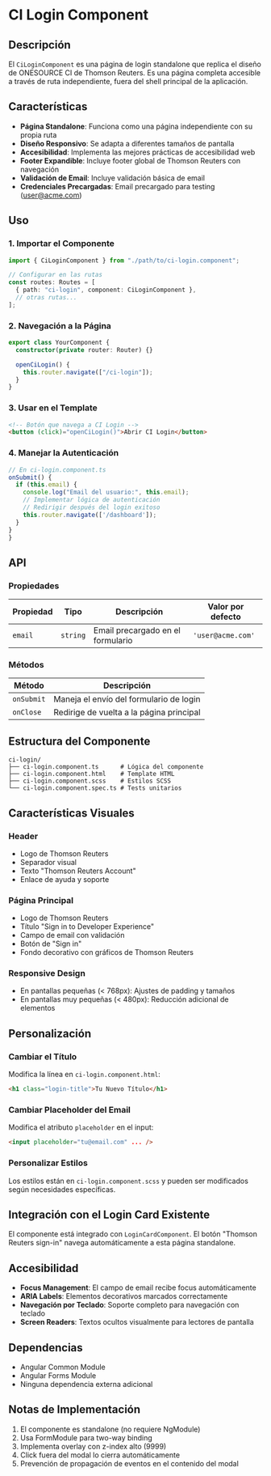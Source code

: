 # CI Login Component

## Descripción

El `CiLoginComponent` es una página de login standalone que replica el diseño de ONESOURCE CI de Thomson Reuters. Es una página completa accesible a través de ruta independiente, fuera del shell principal de la aplicación.

## Características

- **Página Standalone**: Funciona como una página independiente con su propia ruta
- **Diseño Responsivo**: Se adapta a diferentes tamaños de pantalla
- **Accesibilidad**: Implementa las mejores prácticas de accesibilidad web
- **Footer Expandible**: Incluye footer global de Thomson Reuters con navegación
- **Validación de Email**: Incluye validación básica de email
- **Credenciales Precargadas**: Email precargado para testing (user@acme.com)

## Uso

### 1. Importar el Componente

```typescript
import { CiLoginComponent } from "./path/to/ci-login.component";

// Configurar en las rutas
const routes: Routes = [
  { path: "ci-login", component: CiLoginComponent },
  // otras rutas...
];
```

### 2. Navegación a la Página

```typescript
export class YourComponent {
  constructor(private router: Router) {}

  openCiLogin() {
    this.router.navigate(["/ci-login"]);
  }
}
```

### 3. Usar en el Template

```html
<!-- Botón que navega a CI Login -->
<button (click)="openCiLogin()">Abrir CI Login</button>
```

### 4. Manejar la Autenticación

```typescript
// En ci-login.component.ts
onSubmit() {
  if (this.email) {
    console.log("Email del usuario:", this.email);
    // Implementar lógica de autenticación
    // Redirigir después del login exitoso
    this.router.navigate(['/dashboard']);
  }
}
}
```

## API

### Propiedades

| Propiedad | Tipo     | Descripción                       | Valor por defecto |
| --------- | -------- | --------------------------------- | ----------------- |
| `email`   | `string` | Email precargado en el formulario | `'user@acme.com'` |

### Métodos

| Método     | Descripción                              |
| ---------- | ---------------------------------------- |
| `onSubmit` | Maneja el envío del formulario de login  |
| `onClose`  | Redirige de vuelta a la página principal |

## Estructura del Componente

```
ci-login/
├── ci-login.component.ts      # Lógica del componente
├── ci-login.component.html    # Template HTML
├── ci-login.component.scss    # Estilos SCSS
└── ci-login.component.spec.ts # Tests unitarios
```

## Características Visuales

### Header

- Logo de Thomson Reuters
- Separador visual
- Texto "Thomson Reuters Account"
- Enlace de ayuda y soporte

### Página Principal

- Logo de Thomson Reuters
- Título "Sign in to Developer Experience"
- Campo de email con validación
- Botón de "Sign in"
- Fondo decorativo con gráficos de Thomson Reuters

### Responsive Design

- En pantallas pequeñas (< 768px): Ajustes de padding y tamaños
- En pantallas muy pequeñas (< 480px): Reducción adicional de elementos

## Personalización

### Cambiar el Título

Modifica la línea en `ci-login.component.html`:

```html
<h1 class="login-title">Tu Nuevo Título</h1>
```

### Cambiar Placeholder del Email

Modifica el atributo `placeholder` en el input:

```html
<input placeholder="tu@email.com" ... />
```

### Personalizar Estilos

Los estilos están en `ci-login.component.scss` y pueden ser modificados según necesidades específicas.

## Integración con el Login Card Existente

El componente está integrado con `LoginCardComponent`. El botón "Thomson Reuters sign-in" navega automáticamente a esta página standalone.

## Accesibilidad

- **Focus Management**: El campo de email recibe focus automáticamente
- **ARIA Labels**: Elementos decorativos marcados correctamente
- **Navegación por Teclado**: Soporte completo para navegación con teclado
- **Screen Readers**: Textos ocultos visualmente para lectores de pantalla

## Dependencias

- Angular Common Module
- Angular Forms Module
- Ninguna dependencia externa adicional

## Notas de Implementación

1. El componente es standalone (no requiere NgModule)
2. Usa FormModule para two-way binding
3. Implementa overlay con z-index alto (9999)
4. Click fuera del modal lo cierra automáticamente
5. Prevención de propagación de eventos en el contenido del modal

